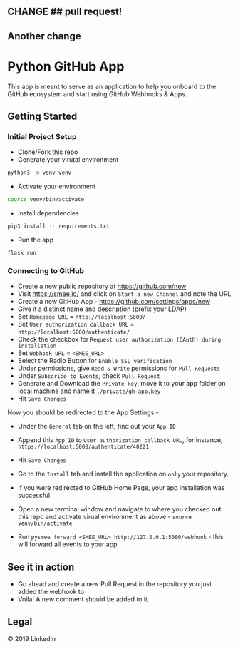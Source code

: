 ## CHANGE ## pull request! 
## Another change ##
# Python GitHub App

This app is meant to serve as an application to help you onboard to the GitHub ecosystem and start using GitHub Webhooks & Apps.

## Getting Started

### Initial Project Setup

- Clone/Fork this repo
- Generate your virutal environment

```sh
python3 -m venv venv
```

- Activate your environment

```sh
source venv/bin/activate
```

- Install dependencies

```sh
pip3 install -r requirements.txt
```

- Run the app

```
flask run
```

### Connecting to GitHub

- Create a new public repository at https://github.com/new
- Visit https://smee.io/ and click on `Start a new Channel` and note the URL
- Create a new GitHub App - https://github.com/settings/apps/new
- Give it a distinct name and description (prefix your LDAP)
- Set `Homepage URL` = `http://localhost:5000/`
- Set `User authorization callback URL` = `http://localhost:5000/authenticate/`
- Check the checkbox for `Request user authorization (OAuth) during installation`
- Set `Webhook URL` = `<SMEE_URL>`
- Select the Radio Button for `Enable SSL verification`
- Under permissions, give `Read & Write` permissions for `Pull Requests`
- Under `Subscribe to Events`, check `Pull Request`
- Generate and Download the `Private key`, move it to your app folder on local machine and name it `./private/gh-app.key`
- Hit `Save Changes`

Now you should be redirected to the App Settings -

- Under the `General` tab on the left, find out your `App ID`
- Append this `App ID` to `User authorization callback URL`, for instance, `https://localhost:5000/authenticate/40221`
- Hit `Save Changes`

- Go to the `Install` tab and install the application on `only` your repository.
- If you were redirected to GitHub Home Page, your app installation was successful.

- Open a new terminal window and navigate to where you checked out this repo and activate virual environment as above - `source venv/bin/activate`
- Run `pysmee forward <SMEE_URL> http://127.0.0.1:5000/webhook` - this will forward all events to your app.

## See it in action

- Go ahead and create a new Pull Request in the repository you just added the webhook to
- Voila! A new comment should be added to it.

## Legal

&copy; 2019 LinkedIn
